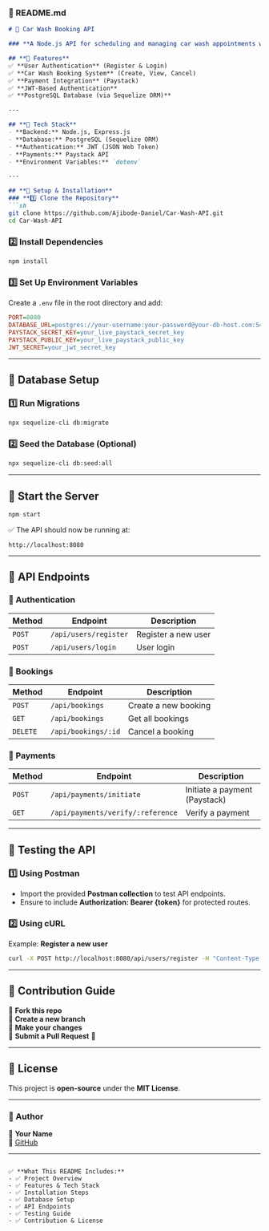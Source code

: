 
### **📌 README.md**  
```md
# 🚗 Car Wash Booking API

### **A Node.js API for scheduling and managing car wash appointments with payment integration via Paystack.**  

## **📌 Features**
✅ **User Authentication** (Register & Login)  
✅ **Car Wash Booking System** (Create, View, Cancel)  
✅ **Payment Integration** (Paystack)  
✅ **JWT-Based Authentication**  
✅ **PostgreSQL Database (via Sequelize ORM)**  

---

## **📌 Tech Stack**
- **Backend:** Node.js, Express.js  
- **Database:** PostgreSQL (Sequelize ORM)  
- **Authentication:** JWT (JSON Web Token)  
- **Payments:** Paystack API  
- **Environment Variables:** `dotenv`  

---

## **📌 Setup & Installation**
### **1️⃣ Clone the Repository**
```sh
git clone https://github.com/Ajibode-Daniel/Car-Wash-API.git
cd Car-Wash-API
```

### **2️⃣ Install Dependencies**
```sh
npm install
```

### **3️⃣ Set Up Environment Variables**
Create a `.env` file in the root directory and add:  
```ini
PORT=8080
DATABASE_URL=postgres://your-username:your-password@your-db-host.com:5432/car_wash_db
PAYSTACK_SECRET_KEY=your_live_paystack_secret_key
PAYSTACK_PUBLIC_KEY=your_live_paystack_public_key
JWT_SECRET=your_jwt_secret_key
```


---

## **📌 Database Setup**
### **1️⃣ Run Migrations**
```sh
npx sequelize-cli db:migrate
```

### **2️⃣ Seed the Database (Optional)**
```sh
npx sequelize-cli db:seed:all
```

---

## **📌 Start the Server**
```sh
npm start
```
✅ The API should now be running at:  
```
http://localhost:8080
```

---

## **📌 API Endpoints**
### **🔹 Authentication**
| Method | Endpoint | Description |
|--------|----------|-------------|
| `POST` | `/api/users/register` | Register a new user |
| `POST` | `/api/users/login` | User login |

### **🔹 Bookings**
| Method | Endpoint | Description |
|--------|----------|-------------|
| `POST` | `/api/bookings` | Create a new booking |
| `GET` | `/api/bookings` | Get all bookings |
| `DELETE` | `/api/bookings/:id` | Cancel a booking |

### **🔹 Payments**
| Method | Endpoint | Description |
|--------|----------|-------------|
| `POST` | `/api/payments/initiate` | Initiate a payment (Paystack) |
| `GET` | `/api/payments/verify/:reference` | Verify a payment |

---

## **📌 Testing the API**
### **1️⃣ Using Postman**
- Import the provided **Postman collection** to test API endpoints.
- Ensure to include **Authorization: Bearer {token}** for protected routes.

### **2️⃣ Using cURL**
Example: **Register a new user**
```sh
curl -X POST http://localhost:8080/api/users/register -H "Content-Type: application/json" -d '{"name":"John Doe", "email":"johndoe@example.com", "password":"password123", "phone":"+1234567890"}'
```

---

## **📌 Contribution Guide**
🔹 **Fork this repo**  
🔹 **Create a new branch**  
🔹 **Make your changes**  
🔹 **Submit a Pull Request** 🚀  

---

## **📌 License**
This project is **open-source** under the **MIT License**.

---

### **🚀 Author**
👤 **Your Name**  
🔗 [GitHub](https://github.com/Ajibode-Daniel)  

---
```

✅ **What This README Includes:**
- ✅ Project Overview  
- ✅ Features & Tech Stack  
- ✅ Installation Steps  
- ✅ Database Setup  
- ✅ API Endpoints  
- ✅ Testing Guide  
- ✅ Contribution & License  
